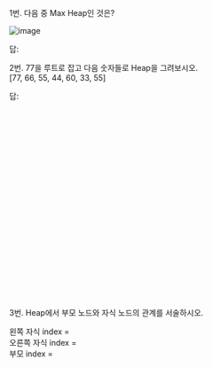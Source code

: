 1번. 다음 중 Max Heap인 것은?<br>

![image](https://user-images.githubusercontent.com/61955796/158804480-67eb5fe5-5d17-4a50-946f-dc74926ee0b8.png)<br>

답:<br>


2번. 77을 루트로 잡고 다음 숫자들로 Heap을 그려보시오.<br>
[77, 66, 55, 44, 60, 33, 55]<br>

답:<br><br><br><br><br><br><br><br><br><br><br><br><br><br><br><br><br><br><br><br><br><br>
















3번. Heap에서 부모 노드와 자식 노드의 관계를 서술하시오.<br>

왼쪽 자식 index = <br>
오른쪽 자식 index =<br>
부모 index = <br>
